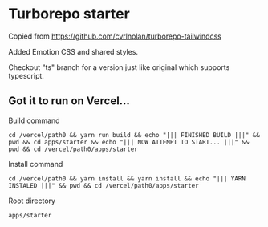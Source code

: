 # Turborepo starter

Copied from https://github.com/cvrlnolan/turborepo-tailwindcss

Added Emotion CSS and shared styles.

Checkout "ts" branch for a version just like original which supports typescript.

## Got it to run on Vercel...

Build command

```
cd /vercel/path0 && yarn run build && echo "||| FINISHED BUILD |||" && pwd && cd apps/starter && echo "||| NOW ATTEMPT TO START... |||" && pwd && cd /vercel/path0/apps/starter
```

Install command

```
cd /vercel/path0 && yarn install && yarn install && echo "||| YARN INSTALED |||" && pwd && cd /vercel/path0/apps/starter
```

Root directory

```
apps/starter
```

